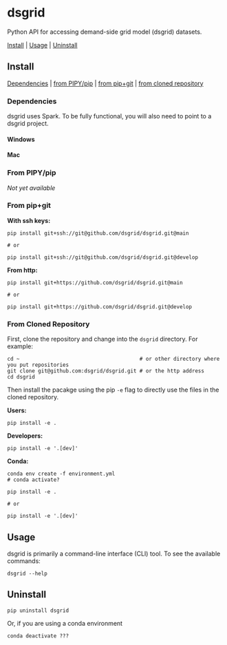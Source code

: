 # dsgrid

Python API for accessing demand-side grid model (dsgrid) datasets. 

[Install](#install) | [Usage](#usage) | [Uninstall](#uninstall)

## Install

[Dependencies](#dependencies) | [from PIPY/pip](#from-pipypip) | [from pip+git](#from-pipgit) | [from cloned repository](#from-cloned-repository)

### Dependencies
dsgrid uses Spark. To be fully functional, you will also need to point to a dsgrid project.

#### Windows

#### Mac

### From PIPY/pip

*Not yet available*

### From pip+git

**With ssh keys:**
```
pip install git+ssh://git@github.com/dsgrid/dsgrid.git@main

# or

pip install git+ssh://git@github.com/dsgrid/dsgrid.git@develop
```

**From http:**
```
pip install git+https://github.com/dsgrid/dsgrid.git@main

# or

pip install git+https://github.com/dsgrid/dsgrid.git@develop
```

### From Cloned Repository

First, clone the repository and change into the `dsgrid` directory. For example:

```
cd ~                                       # or other directory where you put repositories
git clone git@github.com:dsgrid/dsgrid.git # or the http address
cd dsgrid
```

Then install the pacakge using the pip `-e` flag to directly use the files in the
cloned repository.

**Users:**
```
pip install -e .
```

**Developers:**
```
pip install -e '.[dev]'
```

**Conda:** 
```
conda env create -f environment.yml
# conda activate?

pip install -e .

# or

pip install -e '.[dev]'
```

## Usage

dsgrid is primarily a command-line interface (CLI) tool. To see the available commands:
```
dsgrid --help
```

## Uninstall

```
pip uninstall dsgrid
```

Or, if you are using a conda environment
```
conda deactivate ???
```